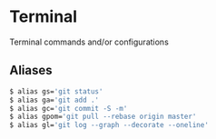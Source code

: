 # Terminal
Terminal commands and/or configurations

## Aliases
```bash
$ alias gs='git status'
$ alias ga='git add .'
$ alias gc='git commit -S -m'
$ alias gpom='git pull --rebase origin master'
$ alias gl='git log --graph --decorate --oneline'
```

